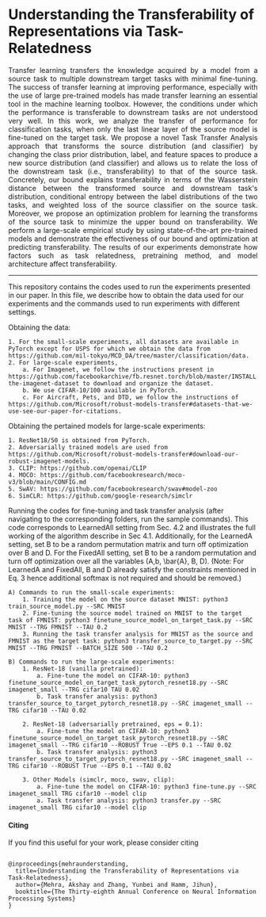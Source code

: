 # Understanding the Transferability of Representations via Task-Relatedness
<p align = justify>
Transfer learning transfers the knowledge acquired by a model from a source task to multiple downstream target tasks with minimal fine-tuning. The success of transfer learning at improving performance, especially with the use of large pre-trained models has made transfer learning an essential tool in the machine learning toolbox. However, the conditions under which the performance is transferable to downstream tasks are not understood very well. In this work, we analyze the transfer of performance for classification tasks, when only the last linear layer of the source model is fine-tuned on the target task. We propose a novel Task Transfer Analysis approach that transforms the source distribution (and classifier) by changing the class prior distribution, label, and feature spaces to produce a new source distribution (and classifier) and allows us to relate the loss of the downstream task (i.e., transferability) to that of the source task. Concretely, our bound explains transferability in terms of the Wasserstein distance between the transformed source and downstream task's distribution, conditional entropy between the label distributions of the two tasks, and weighted loss of the source classifier on the source task. Moreover, we propose an optimization problem for learning the transforms of the source task to minimize the upper bound on transferability. We perform a large-scale empirical study by using state-of-the-art pre-trained models and demonstrate the effectiveness of our bound and optimization at predicting transferability. The results of our experiments demonstrate how factors such as task relatedness, pretraining method, and model architecture affect transferability.
</p>
<hr>

This repository contains the codes used to run the experiments presented in our paper. 
In this file, we describe how to obtain the data used for our experiments and the commands used to run experiments with different settings.

Obtaining the data:

	1. For the small-scale experiments, all datasets are available in PyTorch except for USPS for which we obtain the data from https://github.com/mil-tokyo/MCD_DA/tree/master/classification/data.
	2. For large-scale experiments, 
		a. For Imagenet, we follow the instructions present in https://github.com/facebookarchive/fb.resnet.torch/blob/master/INSTALL.md#download-the-imagenet-dataset to download and organize the dataset.
		b. We use CIFAR-10/100 available in PyTorch.
		c. For Aircraft, Pets, and DTD, we follow the instructions of https://github.com/Microsoft/robust-models-transfer#datasets-that-we-use-see-our-paper-for-citations.

Obtaining the pertained models for large-scale experiments:

	1. ResNet18/50 is obtained from PyTorch.
	2. Adversarially trained models are used from https://github.com/Microsoft/robust-models-transfer#download-our-robust-imagenet-models.
	3. CLIP: https://github.com/openai/CLIP
	4. MOCO: https://github.com/facebookresearch/moco-v3/blob/main/CONFIG.md
	5. SwAV: https://github.com/facebookresearch/swav#model-zoo
	6. SimCLR: https://github.com/google-research/simclr


Running the codes for fine-tuning and task transfer analysis (after navigating to the corresponding folders, run the sample commands). This code corresponds to LearnedAll setting from Sec. 4.2 and illustrates the full working of the algorithm describe in Sec 4.1. Additionally, for the LearnedA setting, set B to be a random permutation matrix and turn off optimization over B and D.  For the FixedAll setting, set B to be a random permutation and turn off optimization over all the variables (A,b, \bar{A}, B, D). (Note: For LearnedA and FixedAll, B and D already satisfy the constraints mentioned in Eq. 3 hence additional softmax is not required and should be removed.)

	A) Commands to run the small-scale experiments:
		1. Training the model on the source dataset MNIST: python3 train_source_model.py --SRC MNIST
		2. Fine-tuning the source model trained on MNIST to the target task of FMNIST: python3 finetune_source_model_on_target_task.py --SRC MNIST --TRG FMNIST --TAU 0.2
		3. Running the task transfer analysis for MNIST as the source and FMNIST as the target task: python3 transfer_source_to_target.py --SRC MNIST --TRG FMNIST --BATCH_SIZE 500 --TAU 0.2

	B) Commands to run the large-scale experiments:
		1. ResNet-18 (vanilla pretrained):
			a. Fine-tune the model on CIFAR-10: python3 finetune_source_model_on_target_task_pytorch_resnet18.py --SRC imagenet_small --TRG cifar10 TAU 0.02
			b. Task transfer analysis: python3 transfer_source_to_target_pytorch_resnet18.py --SRC imagenet_small --TRG cifar10 --TAU 0.02
		
		2. ResNet-18 (adversarially pretrained, eps = 0.1):
			a. Fine-tune the model on CIFAR-10: python3 finetune_source_model_on_target_task_pytorch_resnet18.py --SRC imagenet_small --TRG cifar10 --ROBUST True --EPS 0.1 --TAU 0.02
			b. Task transfer analysis: python3 transfer_source_to_target_pytorch_resnet18.py --SRC imagenet_small --TRG cifar10 --ROBUST True --EPS 0.1 --TAU 0.02

		3. Other Models (simclr, moco, swav, clip):
			a. Fine-tune the model on CIFAR-10: python3 fine-tune.py --SRC imagenet_small TRG cifar10 --model clip
			a. Task transfer analysis: python3 transfer.py --SRC imagenet_small TRG cifar10 --model clip

#### Citing

If you find this useful for your work, please consider citing
<pre>
<code>
@inproceedings{mehraunderstanding,
  title={Understanding the Transferability of Representations via Task-Relatedness},
  author={Mehra, Akshay and Zhang, Yunbei and Hamm, Jihun},
  booktitle={The Thirty-eighth Annual Conference on Neural Information Processing Systems}
}
</code>
</pre>
